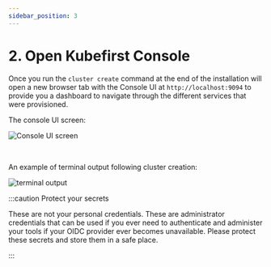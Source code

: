 ```yaml
---
sidebar_position: 3
---
```


# 2. Open Kubefirst Console

Once you run the ```cluster create``` command at the end of the installation will open a new browser tab with the Console UI at ```http://localhost:9094``` to provide you a dashboard to navigate through the different services that were provisioned.

The console UI screen:

![Console UI screen](/img/console_UI.png)

<br/>

An example of terminal output following cluster creation:

![terminal output](/img/cluster-create-result-aws-gh.png)

:::caution Protect your secrets

These are not your personal credentials. These are administrator credentials that can be used if you ever need to authenticate and administer your tools if your OIDC provider ever becomes unavailable. Please protect these secrets and store them in a safe place.

:::

